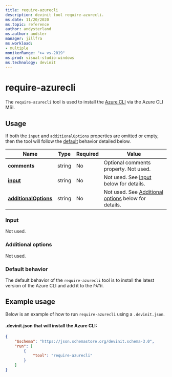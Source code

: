 ```yaml
---
title: require-azurecli
description: devinit tool require-azurecli.
ms.date: 11/20/2020
ms.topic: reference
author: andysterland
ms.author: andster
manager: jillfra
ms.workload:
- multiple
monikerRange: ">= vs-2019"
ms.prod: visual-studio-windows
ms.technology: devinit
---
```

# require-azurecli

The `require-azurecli` tool is used to install the [Azure CLI](/cli/azure/?view=azure-cli-latest&preserve-view=true) via the Azure CLI MSI.

## Usage

If both the `input` and `additionalOptions` properties are omitted or empty, then the tool will follow the [default](#default-behavior) behavior detailed below.

| Name                                             | Type   | Required | Value                                                                          |
|--------------------------------------------------|--------|----------|--------------------------------------------------------------------------------|
| **comments**                                     | string | No       | Optional comments property. Not used.                                          |
| [**input**](#input)                              | string | No       | Not used. See [Input](#input) below for details.                               |
| [**additionalOptions**](#additional-options)     | string | No       | Not used. See [Additional options](#additional-options) below for details.     |

### Input

Not used.

### Additional options

Not used.

### Default behavior

The default behavior of the `require-azurecli` tool is to install the latest version of the Azure CLI and add it to the `PATH`.

## Example usage
Below is an example of how to run `require-azurecli` using a `.devinit.json`.

#### .devinit.json that will install the Azure CLI:
```json
{
    "$schema": "https://json.schemastore.org/devinit.schema-3.0",
    "run": [
        {
            "tool": "require-azurecli"
        }
    ]
}
```